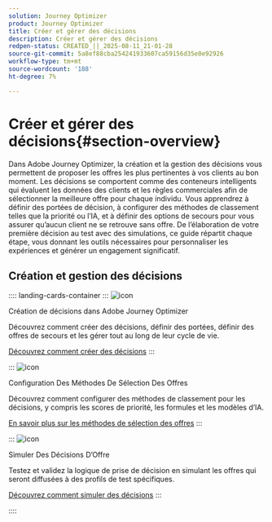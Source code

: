 ```yaml
---
solution: Journey Optimizer
product: Journey Optimizer
title: Créer et gérer des décisions
description: Créer et gérer des décisions
redpen-status: CREATED_||_2025-08-11_21-01-28
source-git-commit: 5a8ef88cba254241933607ca59156d35e0e92926
workflow-type: tm+mt
source-wordcount: '188'
ht-degree: 7%

---
```



# Créer et gérer des décisions{#section-overview}

Dans Adobe Journey Optimizer, la création et la gestion des décisions vous permettent de proposer les offres les plus pertinentes à vos clients au bon moment. Les décisions se comportent comme des conteneurs intelligents qui évaluent les données des clients et les règles commerciales afin de sélectionner la meilleure offre pour chaque individu. Vous apprendrez à définir des portées de décision, à configurer des méthodes de classement telles que la priorité ou l’IA, et à définir des options de secours pour vous assurer qu’aucun client ne se retrouve sans offre. De l’élaboration de votre première décision au test avec des simulations, ce guide répartit chaque étape, vous donnant les outils nécessaires pour personnaliser les expériences et générer un engagement significatif.

## Création et gestion des décisions

:::: landing-cards-container
:::
![icon](https://cdn.experienceleague.adobe.com/icons/circle-play.svg?lang=fr)

Création de décisions dans Adobe Journey Optimizer

Découvrez comment créer des décisions, définir des portées, définir des offres de secours et les gérer tout au long de leur cycle de vie.

[Découvrez comment créer des décisions](../using/offers/offer-activities/create-offer-activities.md)
:::

:::
![icon](https://cdn.experienceleague.adobe.com/icons/gear.svg?lang=fr)

Configuration Des Méthodes De Sélection Des Offres

Découvrez comment configurer des méthodes de classement pour les décisions, y compris les scores de priorité, les formules et les modèles d’IA.

[En savoir plus sur les méthodes de sélection des offres](../using/offers/offer-activities/configure-offer-selection.md)
:::

:::
![icon](https://cdn.experienceleague.adobe.com/icons/code-branch.svg?lang=fr)

Simuler Des Décisions D’Offre

Testez et validez la logique de prise de décision en simulant les offres qui seront diffusées à des profils de test spécifiques.

[Découvrez comment simuler des décisions](../using/offers/offer-activities/simulation.md)
:::

::::
